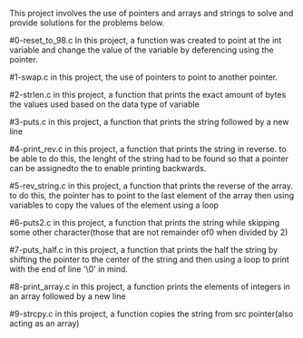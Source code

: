 This project involves the use of pointers and arrays and strings to solve and provide solutions for the problems below.

#0-reset_to_98.c
In this project, a function was created to point at the int variable and change the value of the variable by deferencing using the pointer.

#1-swap.c
in this project, the use of pointers to point to another pointer.

#2-strlen.c
in this project, a function that prints the exact amount of bytes the values used based on the data type of variable

#3-puts.c
in this project, a function that prints the string followed by a new line

#4-print_rev.c
in this project, a function that prints the string in reverse. to be able to do this, the lenght of the string had to be found so that a pointer can be assignedto the to enable printing backwards.

#5-rev_string.c
in this project, a function that prints the reverse of the array. to do this, the pointer has to point to the last element of the array then using variables to copy the values of the element using a loop

#6-puts2.c
in this project, a function that prints the string while skipping some other character(those that are not remainder of0 when divided by 2)

#7-puts_half.c
in this project, a function that prints the half the string by shifting the pointer to the center of the string and then using a loop to print with the end of line '\0' in mind.

#8-print_array.c
in this project, a function prints the elements of integers in an array followed by a new line

#9-strcpy.c
in this project, a function copies the string from src pointer(also acting as an array)
